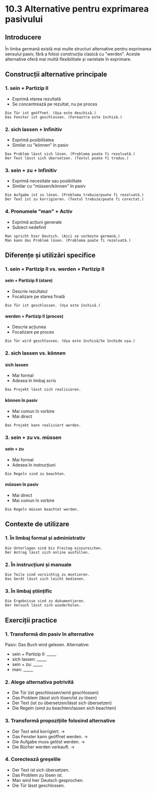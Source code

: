 # 10.3 Alternative pentru exprimarea pasivului

## Introducere
În limba germană există mai multe structuri alternative pentru exprimarea sensului pasiv, fără a folosi construcția clasică cu "werden". Aceste alternative oferă mai multă flexibilitate și varietate în exprimare.

## Construcții alternative principale

### 1. sein + Partizip II
- Exprimă starea rezultată
- Se concentrează pe rezultat, nu pe proces
```
Die Tür ist geöffnet. (Ușa este deschisă.)
Das Fenster ist geschlossen. (Fereastra este închisă.)
```

### 2. sich lassen + Infinitiv
- Exprimă posibilitatea
- Similar cu "können" în pasiv
```
Das Problem lässt sich lösen. (Problema poate fi rezolvată.)
Der Text lässt sich übersetzen. (Textul poate fi tradus.)
```

### 3. sein + zu + Infinitiv
- Exprimă necesitate sau posibilitate
- Similar cu "müssen/können" în pasiv
```
Die Aufgabe ist zu lösen. (Problema trebuie/poate fi rezolvată.)
Der Text ist zu korrigieren. (Textul trebuie/poate fi corectat.)
```

### 4. Pronumele "man" + Activ
- Exprimă acțiuni generale
- Subiect nedefinit
```
Man spricht hier Deutsch. (Aici se vorbește germană.)
Man kann das Problem lösen. (Problema poate fi rezolvată.)
```

## Diferențe și utilizări specifice

### 1. sein + Partizip II vs. werden + Partizip II
#### sein + Partizip II (stare)
- Descrie rezultatul
- Focalizare pe starea finală
```
Die Tür ist geschlossen. (Ușa este închisă.)
```

#### werden + Partizip II (proces)
- Descrie acțiunea
- Focalizare pe proces
```
Die Tür wird geschlossen. (Ușa este închisă/Se închide ușa.)
```

### 2. sich lassen vs. können
#### sich lassen
- Mai formal
- Adesea în limbaj scris
```
Das Projekt lässt sich realisieren.
```

#### können în pasiv
- Mai comun în vorbire
- Mai direct
```
Das Projekt kann realisiert werden.
```

### 3. sein + zu vs. müssen
#### sein + zu
- Mai formal
- Adesea în instrucțiuni
```
Die Regeln sind zu beachten.
```

#### müssen în pasiv
- Mai direct
- Mai comun în vorbire
```
Die Regeln müssen beachtet werden.
```

## Contexte de utilizare

### 1. În limbaj formal și administrativ
```
Die Unterlagen sind bis Freitag einzureichen.
Der Antrag lässt sich online ausfüllen.
```

### 2. În instrucțiuni și manuale
```
Die Teile sind vorsichtig zu montieren.
Das Gerät lässt sich leicht bedienen.
```

### 3. În limbaj științific
```
Die Ergebnisse sind zu dokumentieren.
Der Versuch lässt sich wiederholen.
```

## Exerciții practice

### 1. Transformă din pasiv în alternative
Pasiv: Das Buch wird gelesen.
Alternative:
- sein + Partizip II: _____
- sich lassen: _____
- sein + zu: _____
- man: _____

### 2. Alege alternativa potrivită
- Die Tür (ist geschlossen/wird geschlossen)
- Das Problem (lässt sich lösen/ist zu lösen)
- Der Text (ist zu übersetzen/lässt sich übersetzen)
- Die Regeln (sind zu beachten/lassen sich beachten)

### 3. Transformă propozițiile folosind alternative
- Der Text wird korrigiert. →
- Das Fenster kann geöffnet werden. →
- Die Aufgabe muss gelöst werden. →
- Die Bücher werden verkauft. →

### 4. Corectează greșelile
- Der Text ist sich übersetzen.
- Das Problem zu lösen ist.
- Man wird hier Deutsch gesprochen.
- Die Tür lässt geschlossen.

